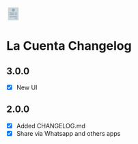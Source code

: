 <img alt="La Cuenta" src="https://raw.githubusercontent.com/agustinl/cuentas-claras/develop/static/favicon-32x32.png">

# La Cuenta Changelog

## 3.0.0
- [x] New UI

## 2.0.0
- [x] Added CHANGELOG.md
- [X] Share via Whatsapp and others apps